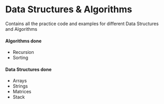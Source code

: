 # Data Structures & Algorithms
Contains all the practice code and examples for different Data Structures and Algorithms

#### Algorithms done

* Recursion
* Sorting

#### Data Structures done

* Arrays
* Strings
* Matrices
* Stack
